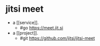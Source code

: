 # jitsi meet

- a [[service]].
  - #go https://meet.jit.si
- a [[project]].
  - #git https://github.com/jitsi/jitsi-meet

